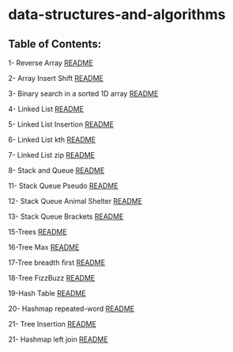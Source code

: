 # data-structures-and-algorithms

## Table of Contents:

1- Reverse Array [README](https://github.com/ammarAltarawneh/data-structures-and-algorithms/blob/main/Array_Reverse/README.md)

2- Array Insert Shift [README](https://github.com/ammarAltarawneh/data-structures-and-algorithms/blob/main/Array_Insert_Shift/README.md)

3- Binary search in a sorted 1D array [README](https://github.com/ammarAltarawneh/data-structures-and-algorithms/blob/main/Binary%20search%20in%20a%20sorted%201D%20array/README.md)

4- Linked List [README](https://github.com/ammarAltarawneh/data-structures-and-algorithms/blob/main/Linked_List/README.md)

5- Linked List Insertion [README](https://github.com/ammarAltarawneh/data-structures-and-algorithms/blob/main/LinkedListInsertion/README.md)

6- Linked List kth [README](https://github.com/ammarAltarawneh/data-structures-and-algorithms/blob/main/linked-list-kth/README.md)

7- Linked List zip [README](https://github.com/ammarAltarawneh/data-structures-and-algorithms/blob/main/LinkedList-zip/README.md)

8- Stack and Queue [README](https://github.com/ammarAltarawneh/data-structures-and-algorithms/blob/main/stack-and-queue/README.md)

11- Stack Queue Pseudo [README](https://github.com/ammarAltarawneh/data-structures-and-algorithms/tree/main/Stack-Queue-Pseudo)

12- Stack Queue Animal Shelter [README](https://github.com/ammarAltarawneh/data-structures-and-algorithms/blob/main/stack-queue-animal-shelter/README.md)

13- Stack Queue Brackets [README](https://github.com/ammarAltarawneh/data-structures-and-algorithms/blob/main/stack-queue-brackets/README.md)

15-Trees [README](https://github.com/ammarAltarawneh/data-structures-and-algorithms/blob/main/Trees/README.md)

16-Tree Max [README](https://github.com/ammarAltarawneh/data-structures-and-algorithms/blob/main/tree-max/README.md)

17-Tree breadth first [README](https://github.com/ammarAltarawneh/data-structures-and-algorithms/blob/main/tree-breadth-first/README.md)

18-Tree FizzBuzz [README](https://github.com/ammarAltarawneh/data-structures-and-algorithms/blob/main/tree-fizz-buzz/README.md)

19-Hash Table [README](https://github.com/ammarAltarawneh/data-structures-and-algorithms/tree/main/Hash_Table_Challenge)

20- Hashmap repeated-word [README](https://github.com/ammarAltarawneh/data-structures-and-algorithms/tree/main/Hashmap-repeated-word#readme)

21- Tree Insertion [README](https://github.com/ammarAltarawneh/data-structures-and-algorithms/tree/main/tree-intersection)

21- Hashmap left join [README](https://github.com/ammarAltarawneh/data-structures-and-algorithms/blob/main/Hashmap%20left%20join/README.md)